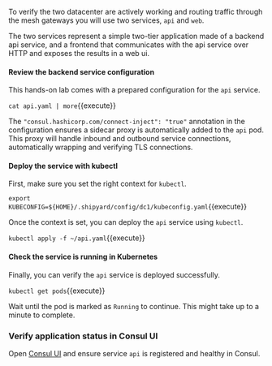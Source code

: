 To verify the two datacenter are actively working and routing traffic through the mesh gateways you will use two services, `api` and `web`.

The two services represent a simple two-tier application made of a backend api service,
and a frontend that communicates with the api service over HTTP and exposes the
results in a web ui.

#### Review the backend service configuration

This hands-on lab comes with a prepared configuration for the `api` service.

`cat api.yaml | more`{{execute}}

The `"consul.hashicorp.com/connect-inject": "true"` annotation in the configuration ensures a sidecar proxy is automatically added to the `api` pod. This proxy will handle inbound and outbound service connections, automatically wrapping and verifying TLS connections.

#### Deploy the service with kubectl

First, make sure you set the right context for `kubectl`.

`export KUBECONFIG=${HOME}/.shipyard/config/dc1/kubeconfig.yaml`{{execute}}

Once the context is set, you can deploy the `api` service using `kubectl`.

`kubectl apply -f ~/api.yaml`{{execute}}

#### Check the service is running in Kubernetes

Finally, you can verify the `api` service is deployed successfully.

`kubectl get pods`{{execute}}

Wait until the pod is marked as `Running` to continue. This might take up to a minute to complete.

### Verify application status in Consul UI

Open [Consul UI](https://[[HOST_SUBDOMAIN]]-8501-[[KATACODA_HOST]].environments.katacoda.com/ui/dc1/services) and ensure service `api` is registered and healthy in Consul.






